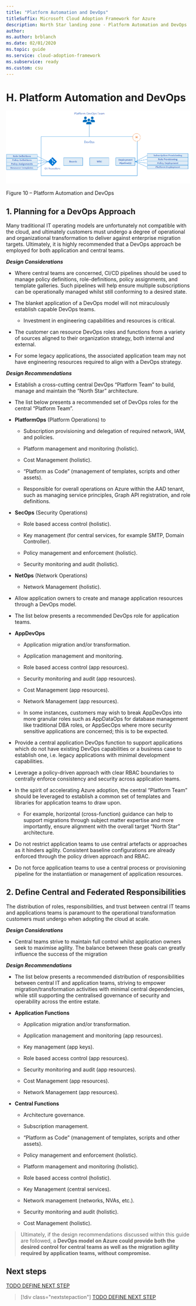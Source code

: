 ```yaml
---
title: "Platform Automation and DevOps"
titleSuffix: Microsoft Cloud Adoption Framework for Azure
description: North Star landing zone - Platform Automation and DevOps
author: 
ms.author: brblanch
ms.date: 02/01/2020
ms.topic: guide
ms.service: cloud-adoption-framework
ms.subservice: ready
ms.custom: csu
---
```



# H. Platform Automation and DevOps

[![Platform Automation and DevOps](./media/devops.png "Platform Automation and DevOps")](./media/devops.png)

Figure 10 – Platform Automation and DevOps

## 1. Planning for a DevOps Approach

Many traditional IT operating models are unfortunately not compatible with the cloud, and ultimately customers must undergo a degree of operational and organizational transformation to deliver against enterprise migration targets. Ultimately, it is highly recommended that a DevOps approach be employed for both application and central teams.

***Design Considerations***

- Where central teams are concerned, CI/CD pipelines should be used to manage policy definitions, role-definitions, policy assignments, and template galleries. Such pipelines will help ensure multiple subscriptions can be operationally managed whilst still conforming to a desired state.

- The blanket application of a DevOps model will not miraculously establish capable DevOps teams.

    - Investment in engineering capabilities and resources is critical.

- The customer can resource DevOps roles and functions from a variety of sources aligned to their organization strategy, both internal and external.

- For some legacy applications, the associated application team may not have engineering resources required to align with a DevOps strategy.

***Design Recommendations***

- Establish a cross-cutting central DevOps “Platform Team” to build, manage and maintain the “North Star” architecture.

- The list below presents a recommended set of DevOps roles for the central “Platform Team”.

- **PlatformOps** (Platform Operations) to

    - Subscription provisioning and delegation of required network, IAM, and policies.

    - Platform management and monitoring (holistic).

    - Cost Management (holistic).

    - “Platform as Code” (management of templates, scripts and other assets).

    - Responsible for overall operations on Azure within the AAD tenant, such as managing service principles, Graph API registration, and role definitions.

- **SecOps** (Security Operations)

    - Role based access control (holistic).

    - Key management (for central services, for example SMTP, Domain Controller).

    - Policy management and enforcement (holistic).

    - Security monitoring and audit (holistic).

- **NetOps** (Network Operations)

    - Network Management (holistic).

- Allow application owners to create and manage application resources through a DevOps model.

- The list below presents a recommended DevOps role for application teams.

- **AppDevOps**

    - Application migration and/or transformation.

    - Application management and monitoring.

    - Role based access control (app resources).

    - Security monitoring and audit (app resources).

    - Cost Management (app resources).

    - Network Management (app resources).

    - In some instances, customers may wish to break AppDevOps into more granular roles such as AppDataOps for database management like traditional DBA roles, or AppSecOps where more security sensitive applications are concerned; this is to be expected.

- Provide a central application DevOps function to support applications which do not have existing DevOps capabilities or a business case to establish one, i.e. legacy applications with minimal development capabilities.

- Leverage a policy-driven approach with clear RBAC boundaries to centrally enforce consistency and security across application teams.

- In the spirit of accelerating Azure adoption, the central “Platform Team” should be leveraged to establish a common set of templates and libraries for application teams to draw upon.

    - For example, horizontal (cross-function) guidance can help to support migrations through subject matter expertise and more importantly, ensure alignment with the overall target “North Star” architecture.

<!-- -->

- Do not restrict application teams to use central artefacts or approaches as it hinders agility. Consistent baseline configurations are already enforced through the policy driven approach and RBAC.

- Do not force application teams to use a central process or provisioning pipeline for the instantiation or management of application resources.

## 2. Define Central and Federated Responsibilities

The distribution of roles, responsibilities, and trust between central IT teams and applications teams is paramount to the operational transformation customers must undergo when adopting the cloud at scale.

***Design Considerations***

- Central teams strive to maintain full control whilst application owners seek to maximise agility. The balance between these goals can greatly influence the success of the migration

***Design Recommendations***

- The list below presents a recommended distribution of responsibilities between central IT and application teams, striving to empower migration/transformation activities with minimal central dependencies, while still supporting the centralised governance of security and operability across the entire estate.

- **Application Functions**

    - Application migration and/or transformation.

    - Application management and monitoring (app resources).

    - Key management (app keys).

    - Role based access control (app resources).

    - Security monitoring and audit (app resources).

    - Cost Management (app resources).

    - Network Management (app resources).

- **Central Functions**

    - Architecture governance.

    - Subscription management.

    - “Platform as Code” (management of templates, scripts and other assets).

    - Policy management and enforcement (holistic).

    - Platform management and monitoring (holistic).

    - Role based access control (holistic).

    - Key Management (central services).

    - Network management (networks, NVAs, etc.).

    - Security monitoring and audit (holistic).

    - Cost Management (holistic).

> Ultimately, if the design recommendations discussed within this guide are followed, a **DevOps model on Azure could provide both the desired control for central teams as well as the migration agility required by application teams, without compromise.**

## Next steps

[TODO DEFINE NEXT STEP](./index.md)

> [!div class="nextstepaction"]
> [TODO DEFINE NEXT STEP](./index.md)